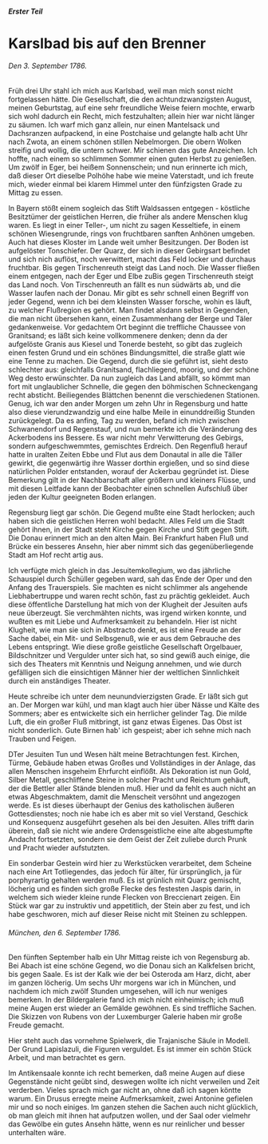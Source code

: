 ##### Erster Teil

# Karslbad bis auf den Brenner

###### Den 3. September 1786.

Früh drei Uhr stahl ich mich aus Karlsbad, weil man mich sonst nicht fortgelassen hätte. Die Gesellschaft, die den achtundzwanzigsten August, meinen Geburtstag, auf eine sehr freundliche Weise feiern mochte, erwarb sich wohl dadurch ein Recht, mich festzuhalten; allein hier war nicht länger zu säumen. Ich warf mich ganz allein, nur einen Mantelsack und Dachsranzen aufpackend, in eine Postchaise und gelangte halb acht Uhr nach Zwota, an einem schönen stillen Nebelmorgen. Die obern Wolken streifig und wollig, die untern schwer. Mir schienen das gute Anzeichen. Ich hoffte, nach einem so schlimmen Sommer einen guten Herbst zu genießen. Um zwölf in Eger, bei heißem Sonnenschein; und nun erinnerte ich mich, daß dieser Ort dieselbe Polhöhe habe wie meine Vaterstadt, und ich freute mich, wieder einmal bei klarem Himmel unter den fünfzigsten Grade zu Mittag zu essen.

In Bayern stößt einem sogleich das Stift Waldsassen entgegen - köstliche Besitztümer der geistlichen Herren, die früher als andere Menschen klug waren. Es liegt in einer Teller-, um nicht zu sagen Kesseltiefe, in einem schönen Wiesengrunde, rings von fruchtbaren sanften Anhönen umgeben. Auch hat dieses Kloster im Lande weit umher Besitzungen. Der Boden ist aufgelöster Tonschiefer. Der Quarz, der sich in dieser Gebirgsart befindet und sich nich auflöst, noch werwittert, macht das Feld locker und durchaus fruchtbar. Bis gegen Tirschenreuth steigt das Land noch. Die Wasser fließen einem entgegen, nach der Eger und Elbe zuBis gegen Tirschenreuth steigt das Land noch. Von Tirschenreuth an fällt es nun südwärts ab, und die Wasser laufen nach der Donau. Mir gibt es sehr schnell einen Begriff von jeder Gegend, wenn ich bei dem kleinsten Wasser forsche, wohin es läuft, zu welcher Flußregion es gehört. Man findet alsdann selbst in Gegenden, die man nicht übersehen kann, einen Zusammenhang der Berge und Täler gedankenweise. Vor gedachtem Ort beginnt die treffliche Chaussee von Granitsand; es läßt sich keine vollkommenere denken; denn da der aufgelöste Granis aus Kiesel und Tonerde besteht, so gibt das zugleich einen festen Grund und ein schönes Bindungsmittel, die straße glatt wie eine Tenne zu machen. Die Gegend, durch die sie geführt ist, sieht desto schlechter aus: gleichfalls Granitsand, flachliegend, moorig, und der schöne Weg desto erwünschter. Da nun zugleich das Land abfällt, so kömmt man fort mit unglaublicher Schnelle, die gegen den böhmischen Schneckengang recht absticht. Beiliegendes Blättchen benennt die verschiedenen Stationen. Genug, ich war den ander Morgen um zehn Uhr in Regensburg und hatte also diese vierundzwandzig und eine halbe Meile in einunddreißig Stunden zurückgelegt. Da es anfing, Tag zu werden, befand ich mich zwischen Schwanendorf und Regenstauf, und nun bemerkte ich die Veränderung des Ackerbodens ins Bessere. Es war nicht mehr Verwitterung des Gebirgs, sondern aufgeschwemmtes, gemischtes Erdreich. Den Regenfluß herauf hatte in uralten Zeiten Ebbe und Flut aus dem Donautal in alle die Täller gewirkt, die gegenwärtig ihre Wasser dorthin ergießen, und so sind diese natürlichen Polder entstanden, worauf der Ackerbau gegründet ist. Diese Bemerkung gilt in der Nachbarschaft aller größern und kleiners Flüsse, und mit diesen Leitfade kann der Beobachter einen schnellen Aufschluß über jeden der Kultur geeigneten Boden erlangen.

Regensburg liegt gar schön. Die Gegend mußte eine Stadt herlocken; auch haben sich die geistlichen Herren wohl bedacht. Alles Feld um die Stadt gehört ihnen, in der Stadt steht Kirche gegen Kirche und Stift gegen Stift. Die Donau erinnert mich an den alten Main. Bei Frankfurt haben Fluß und Brücke ein besseres Ansehn, hier aber nimmt sich das gegenüberliegende Stadt am Hof recht artig aus.

Ich verfügte mich gleich in das Jesuitemkollegium, wo das jährliche Schauspiel durch Schüller gegeben ward, sah das Ende der Oper und den Anfang des Trauerspiels. Sie machten es nicht schlimmer als angehende Liebhabertruppe und waren recht schön, fast zu prächtig gekleidet. Auch diese öffentliche Darstellung hat mich von der Klugheit der Jesuiten aufs neue überzeugt. Sie verchmähten nichts, was irgend wirken konnte, und wußten es mit Liebe und Aufmerksamkeit zu behandeln. Hier ist nicht Klugheit, wie man sie sich in Abstracto denkt, es ist eine Freude an der Sache dabei, ein Mit- und Selbsgenuß, wie er aus dem Gebrauche des Lebens entspringt. Wie diese große geistliche Gesellschaft Orgelbauer, Bildschnitzer und Vergulder unter sich hat, so sind gewiß auch einige, die sich des Theaters mit Kenntnis und Neigung annehmen, und wie durch gefälligen sich die einsichtigen Männer hier der weltlichen Sinnlichkeit durch ein anständiges Theater.

Heute schreibe ich unter dem neunundvierzigsten Grade. Er läßt sich gut an. Der Morgen war kühl, und man klagt auch hier über Nässe und Kälte des Sommers; aber es entwickelte sich ein herrlicher gelinder Tag. Die milde Luft, die ein großer Fluß mitbringt, ist ganz etwas Eigenes. Das Obst ist nicht sonderlich. Gute Birnen hab' ich gespeist; aber ich sehne mich nach Trauben und Feigen.

DTer Jesuiten Tun und Wesen hält meine Betrachtungen fest. Kirchen, Türme, Gebäude haben etwas Großes und Vollständiges in der Anlage, das allen Menschen insgeheim Ehrfurcht einflößt. Als Dekoration ist nun Gold, Silber Metall, geschliffene Steine in solcher Pracht und Reichtum gehäuft, der die Bettler aller Stände blenden muß. Hier und da fehlt es auch nicht an etwas Abgeschmaktem, damit die Menscheit versöhnt und angezogen werde. Es ist dieses überhaupt der Genius des katholischen äußeren Gottesdienstes; noch nie habe ich es aber mit so viel Verstand, Geschick und Konsequenz ausgeführt gesehen als bei den Jesuiten. Alles trifft darin überein, daß sie nicht wie andere Ordensgeistliche eine alte abgestumpfte Andacht fortsetzten, sondern sie dem Geist der Zeit zuliebe durch Prunk und Pracht wieder aufstutzten.

Ein sonderbar Gestein wird hier zu Werkstücken verarbeitet, dem Scheine nach eine Art Totliegendes, das jedoch für älter, für ürsprünglich, ja für porphyrartig gehalten werden muß. Es ist grünlich mit Quarz gemischt, löcherig und es finden sich große Flecke des festesten Jaspis darin, in welchem sich wieder kleine runde Flecken von Breccienart zeigen. Ein Stück war gar zu instruktiv und appetitlich, der Stein aber zu fest, und ich habe geschworen, mich auf dieser Reise nicht mit Steinen zu schleppen.

###### München, den 6. September 1786.

Den fünften September halb ein Uhr Mittag reiste ich von Regensburg ab. Bei Abach ist eine schöne Gegend, wo die Donau sich an Kalkfelsen bricht, bis gegen Saale. Es ist der Kalk wie der bei Osteroda am Harz, dicht, aber im ganzen löcherig. Um sechs Uhr morgens war ich in München, und nachdem ich mich zwölf Stunden umgesehen, will ich nur weniges bemerken. In der Bildergalerie fand ich mich nicht einheimisch; ich muß meine Augen erst wieder an Gemälde gewöhnen. Es sind treffliche Sachen. Die Skizzen von Rubens von der Luxemburger Galerie haben mir große Freude gemacht.

Hier steht auch das vornehme Spielwerk, die Trajanische Säule in Modell. Der Grund Lapislazuli, die Figuren verguldet. Es ist immer ein schön Stück Arbeit, und man betrachtet es gern.

Im Antikensaale konnte ich recht bemerken, daß meine Augen auf diese Gegenstände nicht geübt sind, deswegen wollte ich nicht verweilen und Zeit verderben. Vieles sprach mich gar nicht an, ohne daß ich sagen köntte warum. Ein Drusus erregte meine Aufmerksamkeit, zwei Antonine gefielen mir und so noch einiges. Im ganzen stehen die Sachen auch nicht glücklich, ob man gleich mit ihnen hat aufputzen wollen, und der Saal oder vielmehr das Gewölbe ein gutes Ansehn hätte, wenn es nur reinlicher und besser unterhalten wäre.
